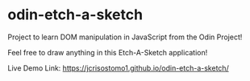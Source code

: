 # odin-etch-a-sketch

Project to learn DOM manipulation in JavaScript from the Odin Project!

Feel free to draw anything in this Etch-A-Sketch application!

Live Demo Link: https://jcrisostomo1.github.io/odin-etch-a-sketch/